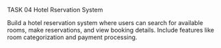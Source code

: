 TASK 04
Hotel Rservation System

Build a hotel reservation system where users can search for available rooms, make reservations, and view booking details. Include features like room categorization and payment processing.
